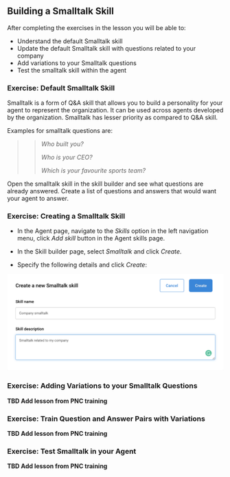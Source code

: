 ## Building a Smalltalk Skill	

After completing the exercises in the lesson you will be able to:

- Understand the default Smalltalk skill
- Update the default Smalltalk skill with questions related to your company
- Add variations to your Smalltalk questions
- Test the smalltalk skill within the agent

### Exercise: Default Smalltalk Skill

Smalltalk is a form of Q&A skill that allows you to build a personality for your agent
to represent the organization. It can be used across agents developed by the organization.
Smalltalk has lesser priority as compared to Q&A skill.

Examples for smalltalk questions are:

>> _Who built you?_
>>
>> _Who is your CEO?_
>>
>> _Which is your favourite sports team?_

Open the smalltalk skill in the skill builder and see what questions are already answered.
Create a list of questions and answers that would want your agent to answer.

### Exercise: Creating a Smalltalk Skill

- In the Agent page, navigate to the _Skills_ option in the left navigation menu,
click _Add skill_ button in the Agent skills page.

- In the Skill builder page, select _Smalltalk_ and click _Create_.

- Specify the following details and click _Create_: 

![New Smalltalk skill dialog](contents/my-agent/smalltalk/images/smalltalk-create-dialog.png)

### Exercise: Adding Variations to your Smalltalk Questions

**TBD Add lesson from PNC training**

### Exercise: Train Question and Answer Pairs with Variations

**TBD Add lesson from PNC training**

### Exercise: Test Smalltalk in your Agent

**TBD Add lesson from PNC training**


